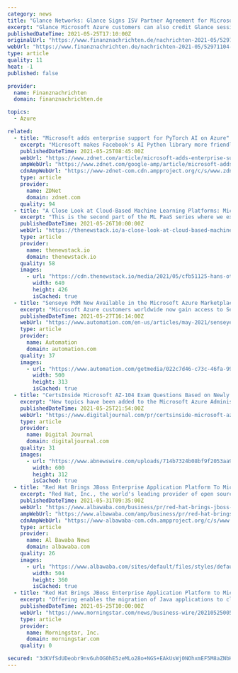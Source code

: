 ```yaml
---
category: news
title: "Glance Networks: Glance Signs ISV Partner Agreement for Microsoft Azure Marketplace"
excerpt: "Glance Microsoft Azure customers can also credit Glance session data flowing through Azure towards their Microsoft Azure Consumption Commitment (MACC) requirements. Glance for Financial Services ..."
publishedDateTime: 2021-05-25T17:10:00Z
originalUrl: "https://www.finanznachrichten.de/nachrichten-2021-05/52971104-glance-networks-glance-signs-isv-partner-agreement-for-microsoft-azure-marketplace-200.htm"
webUrl: "https://www.finanznachrichten.de/nachrichten-2021-05/52971104-glance-networks-glance-signs-isv-partner-agreement-for-microsoft-azure-marketplace-200.htm"
type: article
quality: 11
heat: -1
published: false

provider:
  name: Finanznachrichten
  domain: finanznachrichten.de

topics:
  - Azure

related:
  - title: "Microsoft adds enterprise support for PyTorch AI on Azure"
    excerpt: "Microsoft makes Facebook's AI Python library more friendly for enterprises with patches and hotfixes for Windows 10."
    publishedDateTime: 2021-05-25T08:45:00Z
    webUrl: "https://www.zdnet.com/article/microsoft-adds-enterprise-support-for-pytorch-ai-on-azure/"
    ampWebUrl: "https://www.zdnet.com/google-amp/article/microsoft-adds-enterprise-support-for-pytorch-ai-on-azure/"
    cdnAmpWebUrl: "https://www-zdnet-com.cdn.ampproject.org/c/s/www.zdnet.com/google-amp/article/microsoft-adds-enterprise-support-for-pytorch-ai-on-azure/"
    type: article
    provider:
      name: ZDNet
      domain: zdnet.com
    quality: 94
  - title: "A Close Look at Cloud-Based Machine Learning Platforms: Microsoft Azure ML, Google Vertex AI"
    excerpt: "This is the second part of the ML PaaS series where we explore Azure Machine Learning services and Google’s Vertex AI platform. We follow the same framework of classifying the features and services of these platforms into the five stages of machine learning."
    publishedDateTime: 2021-05-26T10:00:00Z
    webUrl: "https://thenewstack.io/a-close-look-at-cloud-based-machine-learning-platforms-microsoft-azure-ml-google-vertex-ai/"
    type: article
    provider:
      name: thenewstack.io
      domain: thenewstack.io
    quality: 58
    images:
      - url: "https://cdn.thenewstack.io/media/2021/05/cfb51125-hans-otto-theater-3873684_640.jpg"
        width: 640
        height: 426
        isCached: true
  - title: "Senseye PdM Now Available in the Microsoft Azure Marketplace"
    excerpt: "Microsoft Azure customers worldwide now gain access to Senseye PdM to take advantage of the scalability, reliability, and agility of Azure to drive Industry 4.0 development and reduce unplanned downtime."
    publishedDateTime: 2021-05-27T16:14:00Z
    webUrl: "https://www.automation.com/en-us/articles/may-2021/senseye-pdm-now-microsoft-azure-marketplace"
    type: article
    provider:
      name: Automation
      domain: automation.com
    quality: 37
    images:
      - url: "https://www.automation.com/getmedia/022c7d46-c73c-46fa-996f-b301d9f8eb4c/Senseye-microsoft-May-27-2021-web.png?width=500&height=313&ext=.png"
        width: 500
        height: 313
        isCached: true
  - title: "CertsInside Microsoft AZ-104 Exam Questions Based on Newly Added Azure Exam Topics"
    excerpt: "New topics have been added to the Microsoft Azure Administrator exam. Now the preparation must be in accordance with these new AZ-104 topics if success is the goal. CertsInside has also upgraded its Microsoft AZ-104 exam questions due to newly introduced topics."
    publishedDateTime: 2021-05-25T21:54:00Z
    webUrl: "https://www.digitaljournal.com/pr/certsinside-microsoft-az-104-exam-questions-based-on-newly-added-azure-exam-topics"
    type: article
    provider:
      name: Digital Journal
      domain: digitaljournal.com
    quality: 31
    images:
      - url: "https://www.abnewswire.com/uploads/714b7324b08bf9f2053aa90badaf0310.PNG"
        width: 600
        height: 312
        isCached: true
  - title: "Red Hat Brings JBoss Enterprise Application Platform To Microsoft Azure, Easing Shift To The Cloud For Traditional Java Applications"
    excerpt: "Red Hat, Inc., the world's leading provider of open source solutions, today announced Red Hat JBoss Enterprise Application Platform (JBoss EAP) on Micro"
    publishedDateTime: 2021-05-31T09:35:00Z
    webUrl: "https://www.albawaba.com/business/pr/red-hat-brings-jboss-enterprise-application-platform-microsoft-azure-easing-shift-cloud"
    ampWebUrl: "https://www.albawaba.com/amp/business/pr/red-hat-brings-jboss-enterprise-application-platform-microsoft-azure-easing-shift-cloud"
    cdnAmpWebUrl: "https://www-albawaba-com.cdn.ampproject.org/c/s/www.albawaba.com/amp/business/pr/red-hat-brings-jboss-enterprise-application-platform-microsoft-azure-easing-shift-cloud"
    type: article
    provider:
      name: Al Bawaba News
      domain: albawaba.com
    quality: 26
    images:
      - url: "https://www.albawaba.com/sites/default/files/styles/default/public/im_new/rubaAbdelhadi/red_hat_tower_1.jpg?itok=JVU6RfPF"
        width: 504
        height: 360
        isCached: true
  - title: "Red Hat Brings JBoss Enterprise Application Platform to Microsoft Azure, Easing Shift to the Cloud for Traditional Java Applications"
    excerpt: "Offering enables the migration of Java applications to cloud environments Red Hat, Inc., the world's leading provider of open source solutions, today announced Red Hat JBoss Enterprise Application Platform (JBoss EAP) on Microsoft Azure,"
    publishedDateTime: 2021-05-25T10:00:00Z
    webUrl: "https://www.morningstar.com/news/business-wire/20210525005305/red-hat-brings-jboss-enterprise-application-platform-to-microsoft-azure-easing-shift-to-the-cloud-for-traditional-java-applications"
    type: article
    provider:
      name: Morningstar, Inc.
      domain: morningstar.com
    quality: 0

secured: "3dKVfSdUDeobr9nv6uhOG0hE5zeMLo28o+NGS+EAkUsWj0NOhxmEF5M8aZNbHEUCT4CmBCD/nriya9O3dZ1LTar/1wQISG+XosfC8KzIdQBWK1VBvxWF92h8QMIXtf9urUyvrf3oPpvgF6nWWMUC2eJKdNhU+c7TrB9Lxa5DQeijfl/V74nab8v/gP33CaqmcmvCmZi/x3W7/xL6N2DieS27ef271ZrjYlPJu1UWFkLG9mUaxg52otUKF8tIsBxCM5Y57ZMbj2mC1hUPKKBkcVbuP4jdh6iIckn1wi+UuTLKHiHh/3TKFReLpboiMfX1WCRy0xWlokBSC2K4LAJ+9pcj2cEIMRc6OiPDYRVjjUI=;Pq8CZl2gGza27l/MnMRjmQ=="
---
```


